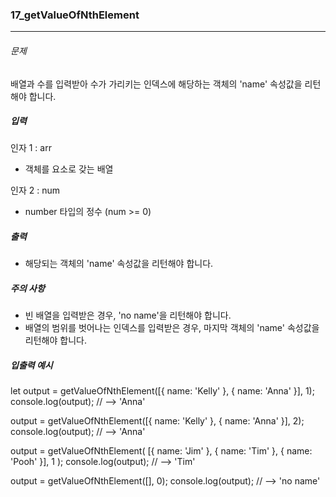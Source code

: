 ### 17_getValueOfNthElement

***

###### 문제 

배열과 수를 입력받아 수가 가리키는 인덱스에 해당하는 객체의 'name' 속성값을 리턴해야 합니다.

##### 입력

인자 1 : arr
- 객체를 요소로 갖는 배열

인자 2 : num
- number 타입의 정수 (num >= 0)

##### 출력

- 해당되는 객체의 'name' 속성값을 리턴해야 합니다.

##### 주의 사항

- 빈 배열을 입력받은 경우, 'no name'을 리턴해야 합니다.
- 배열의 범위를 벗어나는 인덱스를 입력받은 경우, 마지막 객체의 'name' 속성값을 리턴해야 합니다.

##### 입출력 예시

let output = getValueOfNthElement([{ name: 'Kelly' }, { name: 'Anna' }], 1);
console.log(output); // --> 'Anna'

output = getValueOfNthElement([{ name: 'Kelly' }, { name: 'Anna' }], 2);
console.log(output); // --> 'Anna'

output = getValueOfNthElement(
  [{ name: 'Jim' }, { name: 'Tim' }, { name: 'Pooh' }],
  1
);
console.log(output); // --> 'Tim'

output = getValueOfNthElement([], 0);
console.log(output); // --> 'no name'